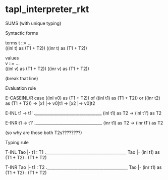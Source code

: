 # tapl_interpreter_rkt
SUMS (with unique typing)

Syntactic forms

terms
t ::= ...                        
      ((inl t) as (T1 + T2))
	  ((inr t) as (T1 + T2))

values	  
v ::= ...                       
      ((inl v) as (T1 + T2))
	  ((inr v) as (T1 + T2))
	  
(break that line)


Evaluation rule

E-CASEINL/R
case ((inl v0) as (T1 + T2)) of ((inl t1) as (T1 + T2))
                             or ((inr t2) as (T1 + T2))
							 -> [x1 |-> v0]t1
							 -> [x2 |-> v0]t2

E-INL
            t1 -> t1'
._________________________________
(inl t1) as T2 -> (inl t1') as T2

E-INR
            t1 -> t1'
._________________________________
(inr t1) as T2 -> (inr t1') as T2

(so why are those both T2s????????)


Typing rule

T-INL
            Tao |- t1 : T1
.________________________________________
Tao |- (inl t1) as (T1 + T2) : (T1 + T2)

T-INR
            Tao |- t1 : T2
.________________________________________
Tao |- (inr t1) as (T1 + T2) : (T1 + T2)

